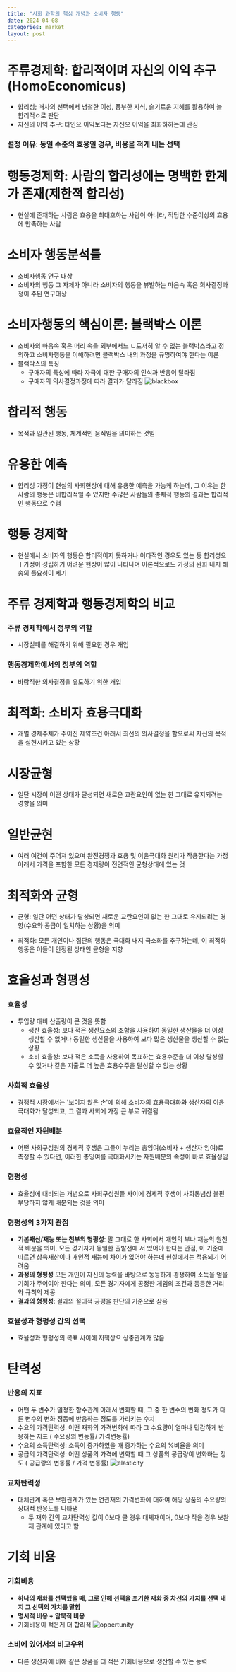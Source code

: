 ```yaml
---
title: "사회 과학의 핵심 개념과 소비자 행동"
date: 2024-04-08
categories: market
layout: post
---
```

# 주류경제학: 합리적이며 자신의 이익 추구(HomoEconomicus)
- 합리성; 매사의 선택에서 냉철한 이성, 풍부한 지식, 슬기로운 지혜를 활용하여 늘 합리적ㅇ로 판단
- 자신의 이익 추구: 타인으 이익보다는 자신으 이익을 최화하하는데 관심

### 설정 이유: 동일 수준의 효용일 경우, 비용을 적게 내는 선택

# 행동경제학: 사람의 합리성에는 명백한 한계가 존재(제한적 합리성)
- 현실에 존재하는 사람은 효용을 최대호하는 사람이 아니라, 적당한 수준이상의 효용에 만족하는 사람

# 소비자 행동분석틀
- 소비자행동 연구 대상
- 소비자의 행동 그 자체가 아니라 소비자의 행동을 뷰발하는 마음속 혹은 희사결정과정이 주된 연구대상

# 소비자행동의 핵심이론: 블랙박스 이론
- 소비자의 마음속 혹은 머리 속을 외부에서느 ㄴ도저히 알 수 없는 블랙박스라고 정의하고 소비자행동을 이해하려면 블랙박스 내의 과정을 규명하여야 한다는 이론
- 블랙박스의 특징
    - 구매자의 특성에 따라 자극에 대한 구매자의 인식과 반응이 달라짐
    - 구매자의 의사결정과정에 따라 결과가 달라짐
    ![blackbox](/assets/market/blackbox.png)

# 합리적 행동
- 목적과 일관된 행동, 체계적인 움직임을 의미하는 것임

# 유용한 예측
- 합리성 가정이 현실의 사회현상에 대해 유용한 예측을 가능케 하는데, 그 이유는 한 사람의 행동은 비합리적일 수 있지만 수많은 사람들의 총체적 행동의 결과는 합리적인 행동으로 수렴

# 행동 경제학
- 현실에서 소비자의 행동은 합리적이지 못하거나 이타적인 경우도 있는 등 합리성으 ㅣ가정이 성립하기 어려운 현상이 많이 나타나며 이론적으로도 가정의 완화 내지 해송의 플요성이 제기

# 주류 경제학과 행동경제학의 비교

### 주류 경제학에서 정부의 역할
- 시장실패를 해결하기 위해 필요한 경우 개입

### 행동경제학에서의 정부의 역할
- 바람직한 의사결정을 유도하기 위한 개입

# 최적화: 소비자 효용극대화
- 개별 경제주체가 주어진 제약조건 아래서 최선의 의사결정을 함으로써 자신의 목적을 실현시키고 있는 상황

# 시장균형
- 일단 시장이 어떤 상태가 달성되면 새로운 교란요인이 없는 한 그대로 유지되려는 경향을 의미

# 일반균현
- 여러 여건이 주어져 있으며 완전경쟁과 효용 및 이윤극대화 원리가 작용한다는 가정 아래서 가격을 포함한 모든 경제량이 전면적인 균형상태에 있는 것

# 최적화와 균형
- 균형: 일단 어떤 상태가 달성되면 새로운 교란요인이 없는 한 그대로 유지되려는 경향(수요와 공급이 일치하는 상황)을 의미

- 최적화: 모든 개인이나 집단의 행동은 극대화 내지 극소화를 추구하는데, 이 최적화 행동은 이들이 안정된 상태인 균형을 지향

# 효율성과 형평성

### 효율성
- 투입량 대비 산출량이 큰 것을 뜻함
    - 생산 효율성: 보다 적은 생산요소의 조합을 사용하여 동일한 생산물을 더 이상 생산할 수 없거나 동일한 생산물을 사용하여 보다 많은 생산물을 생산할 수 없는 상황
    - 소비 효율성: 보다 적은 소득을 사용하여 목표하는 효용수준을 더 이상 달성할 수 없거나 같은 지출로 더 높은 효용수주을 달성할 수 없는 상황

### 사회적 효율성
- 경쟁적 시장에서는 '보이지 않은 손'에 의해 소비자의 효용극대화와 생산자의 이윤극대화가 달성되고, 그 결과 사회에 가장 큰 부로 귀결됨

### 효율적인 자원배분
- 어떤 사회구성원의 경제적 후생은 그들이 누리는 총잉여(소비자 + 생산자 잉여)로 측정할 수 있다면, 이러한 총잉여를 극대화시키는 자원배분의 속성이 바로 효율성임

### 형평성
- 효율성에 대비되는 개념으로 사회구성원들 사이에 경제적 후생이 사회통념상 불편 부당하지 않게 배분되는 것을 의미

### 형평성의 3가지 관점
- **기본재산/재능 또는 천부의 형평성**: 말 그대로 한 사회에서 개인의 부나 재능의 원천적 배분을 의미, 모든 경기자가 동일한 출발선에 서 있어야 한다는 관점, 이 기준에 따르면 상속재산이나 개인적 재능에 차이가 없어야 하는데 현실에서는 적용되기 어려움
- **과정의 형평성** 모든 개인이 자신의 능력을 바탕으로 동등하게 경쟁하여 소득을 얻을 기회가 주어여야 한다는 의미, 모든 경기자에게 공정한 게임의 조건과 동등한 거리와 규칙의 제공
- **결과의 형평성**: 결과의 절대적 공평을 판단의 기준으로 삼음

### 효율성과 형평성 간의 선택
- 효율성과 형평성의 목표 사이에 저책상으 상충관계가 많음

# 탄력성

### 반응의 지표
- 어떤 두 변수가 일정한 함수관계 아래서 변화할 때, 그 중 한 변수의 변화 정도가 다른 변수의 변화 정동에 반응하는 정도를 가리키는 수치
- 수요의 가격탄력성: 어떤 재화의 가격변화에 따라 그 수요량이 얼마나 민감하게 반응하는 지표 ( 수요량의 변동률/ 가격변동률)
- 수요의 소득탄력성: 소득이 증가하였을 때 증가하는 수요의 %비율을 의미
- 공급의 가격탄력성: 어떤 상품의 가격에 변화할 때 그 상품의 공급량이 변화하는 정도 ( 공급량의 변동률 / 가격 변동률)
![elasticity](/assets/market/elasticity.png)
### 교차탄력성
- 대체관계 혹은 보완관계가 있는 연관재의 가격변화에 대하여 해당 상품의 수요량의 상대적 반응도를 나타냄
    - 두 재화 간의 교차탄력성 값이 0보다 클 경우 대체재이며, 0보다 작을 경우 보완재 관계에 있다고 함

# 기회 비용

### 기회비용
- **하나의 재화를 선택했을 때, 그로 인해 선택을 포기한 재화 중 차선의 가치를 선택 내지 그 선택의 가치를 말함**
- **명시적 비용 + 암묵적 비용**
- 기회비용이 적은게 더 합리적
![oppertunity](/assets/market/opportunity.png)
### 소비에 있어서의 비교우위
- 다른 생산자에 비해 같은 상품을 더 적은 기회비용으로 생산할 수 있는 능력

